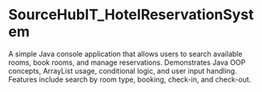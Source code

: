 # SourceHubIT_HotelReservationSystem
A simple Java console application that allows users to search available rooms, book rooms, and manage reservations. Demonstrates Java OOP concepts, ArrayList usage, conditional logic, and user input handling. Features include search by room type, booking, check-in, and check-out.
